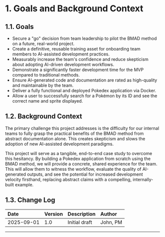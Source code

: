 # 1. Goals and Background Context

## 1.1. Goals

*   Secure a "go" decision from team leadership to pilot the BMAD method on a future, real-world project.
*   Create a definitive, reusable training asset for onboarding team members to AI-assisted development practices.
*   Measurably increase the team's confidence and reduce skepticism about adopting AI-driven development workflows.
*   Demonstrate a significantly faster development time for the MVP compared to traditional methods.
*   Ensure AI-generated code and documentation are rated as high-quality and maintainable by the team.
*   Deliver a fully functional and deployed Pokedex application via Docker.
*   Allow a user to successfully search for a Pokémon by its ID and see the correct name and sprite displayed.

## 1.2. Background Context

The primary challenge this project addresses is the difficulty for our internal teams to fully grasp the practical benefits of the BMAD method from abstract documentation alone. This creates skepticism and slows the adoption of new AI-assisted development paradigms.

This project will serve as a tangible, end-to-end case study to overcome this hesitancy. By building a Pokedex application from scratch using the BMAD method, we will provide a concrete, shared experience for the team. This will allow them to witness the workflow, evaluate the quality of AI-generated outputs, and see the potential for increased development velocity firsthand, replacing abstract claims with a compelling, internally-built example.

## 1.3. Change Log

| Date       | Version | Description      | Author   |
| :--------- | :------ | :--------------- | :------- |
| 2025-09-01 | 1.0     | Initial draft    | John, PM |

---